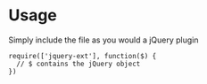 # Usage

Simply include the file as you would a jQuery plugin

```
require(['jquery-ext'], function($) {
  // $ contains the jQuery object
})
```
